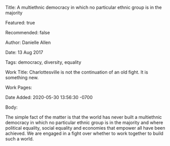 Title: A multiethnic democracy in which no particular ethnic group is in the majority

Featured: true

Recommended: false

Author: Danielle Allen

Date: 13 Aug 2017

Tags: democracy, diversity, equality

Work Title: Charlottesville is not the continuation of an old fight. It is something new.

Work Pages:  

Date Added: 2020-05-30 13:56:30 -0700

Body:

The simple fact of the matter is that the world has never built a multiethnic democracy in which no particular ethnic group is in the majority and where political equality, social equality and economies that empower all have been achieved. We are engaged in a fight over whether to work together to build such a world.


